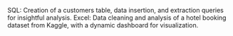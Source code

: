 SQL: Creation of a customers table, data insertion, and extraction queries for insightful analysis.
Excel: Data cleaning and analysis of a hotel booking dataset from Kaggle, with a dynamic dashboard for visualization.
